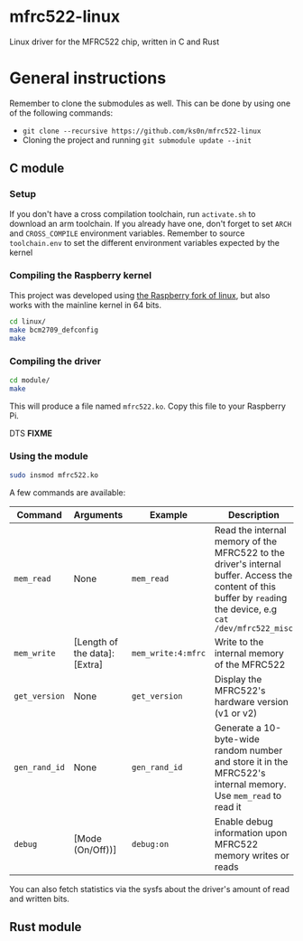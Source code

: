 # mfrc522-linux

Linux driver for the MFRC522 chip, written in C and Rust

# General instructions

Remember to clone the submodules as well. This can be done by using one of the following
commands:
- `git clone --recursive https://github.com/ks0n/mfrc522-linux`
- Cloning the project and running `git submodule update --init`

## C module

### Setup

If you don't have a cross compilation toolchain, run ``activate.sh`` to download an arm toolchain.
If you already have one, don't forget to set ``ARCH`` and ``CROSS_COMPILE`` environment variables.
Remember to source ``toolchain.env`` to set the different environment variables expected
by the kernel

### Compiling the Raspberry kernel

This project was developed using
[the Raspberry fork of linux](https://github.com/raspberrypi/linux/), but also works with
the mainline kernel in 64 bits.

```sh
cd linux/
make bcm2709_defconfig
make
```

### Compiling the driver

```sh
cd module/
make
```

This will produce a file named ``mfrc522.ko``. Copy this file to your Raspberry Pi.

DTS __FIXME__

### Using the module

```sh
sudo insmod mfrc522.ko
```

A few commands are available:

|Command|Arguments|Example|Description|
|---|---|---|---|
|``mem_read``|None|``mem_read``|Read the internal memory of the MFRC522 to the driver's internal buffer. Access the content of this buffer by ``read``ing the device, e.g `cat /dev/mfrc522_misc`|
|``mem_write``|[Length of the data]:[Extra]|``mem_write:4:mfrc``|Write to the internal memory of the MFRC522|
|``get_version``|None|``get_version``|Display the MFRC522's hardware version (v1 or v2)|
|``gen_rand_id``|None|``gen_rand_id``|Generate a 10-byte-wide random number and store it in the MFRC522's internal memory. Use ``mem_read`` to read it|
|``debug``|[Mode (On/Off))]|``debug:on``|Enable debug information upon MFRC522 memory writes or reads|

You can also fetch statistics via the sysfs about the driver's amount of read and written bits.

## Rust module
